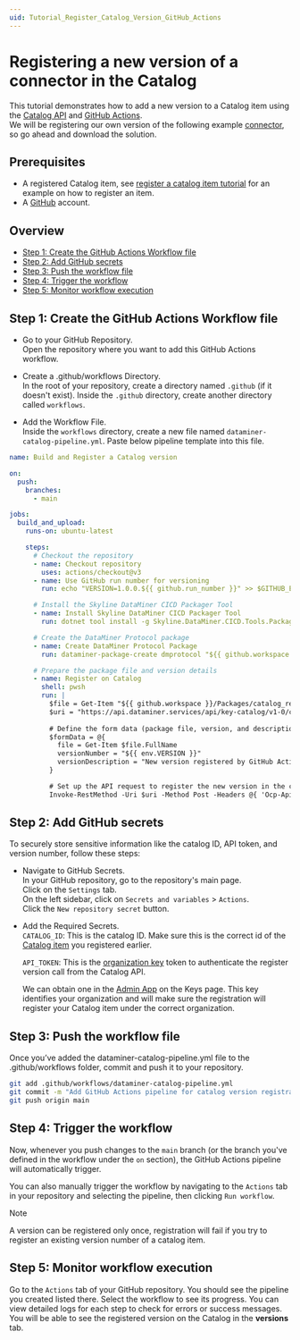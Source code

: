 ```yaml
---
uid: Tutorial_Register_Catalog_Version_GitHub_Actions
---
```


# Registering a new version of a connector in the Catalog

This tutorial demonstrates how to add a new version to a Catalog item using the [Catalog API](xref:Register_Catalog_Item) and [GitHub Actions](https://docs.github.com/en/actions).  
We will be registering our own version of the following example [connector](https://github.com/SkylineCommunications/SLC-C-Example_Rates-Custom), so go ahead and download the solution.

## Prerequisites

- A registered Catalog item, see [register a catalog item tutorial](xref:Tutorial_Register_Catalog_Item) for an example on how to register an item.
- A [GitHub](https://github.com/) account.

## Overview

- [Step 1: Create the GitHub Actions Workflow file](#step-1-create-the-github-actions-workflow-file)
- [Step 2: Add GitHub secrets](#step-2-add-github-secrets)
- [Step 3: Push the workflow file](#step-3-push-the-workflow-file)
- [Step 4: Trigger the workflow](#step-4-trigger-the-workflow)
- [Step 5: Monitor workflow execution](#step-5-monitor-workflow-execution)

## Step 1: Create the GitHub Actions Workflow file

- Go to your GitHub Repository.  
    Open the repository where you want to add this GitHub Actions workflow.

- Create a .github/workflows Directory.  
    In the root of your repository, create a directory named `.github` (if it doesn't exist).
    Inside the `.github` directory, create another directory called `workflows`.

- Add the Workflow File.  
Inside the `workflows` directory, create a new file named `dataminer-catalog-pipeline.yml`.
Paste below pipeline template into this file.

```yaml
name: Build and Register a Catalog version

on:
  push:
    branches:
      - main

jobs:
  build_and_upload:
    runs-on: ubuntu-latest

    steps:
      # Checkout the repository
      - name: Checkout repository
        uses: actions/checkout@v3
      - name: Use GitHub run number for versioning
        run: echo "VERSION=1.0.0.${{ github.run_number }}" >> $GITHUB_ENV

      # Install the Skyline DataMiner CICD Packager Tool
      - name: Install Skyline DataMiner CICD Packager Tool
        run: dotnet tool install -g Skyline.DataMiner.CICD.Tools.Packager

      # Create the DataMiner Protocol package
      - name: Create DataMiner Protocol Package
        run: dataminer-package-create dmprotocol "${{ github.workspace }}" --name catalog_registration_tutorial --output "${{ github.workspace }}/Packages"

      # Prepare the package file and version details
      - name: Register on Catalog
        shell: pwsh
        run: |
          $file = Get-Item "${{ github.workspace }}/Packages/catalog_registration_tutorial.dmprotocol"
          $uri = "https://api.dataminer.services/api/key-catalog/v1-0/catalog/${{ secrets.CATALOG_ID }}/register/version"
          
          # Define the form data (package file, version, and description)
          $formData = @{
            file = Get-Item $file.FullName
            versionNumber = "${{ env.VERSION }}"
            versionDescription = "New version registered by GitHub Actions pipeline"
          }

          # Set up the API request to register the new version in the catalog
          Invoke-RestMethod -Uri $uri -Method Post -Headers @{ 'Ocp-Apim-Subscription-Key' = "${{ secrets.API_TOKEN }}" } -Form $formData
```

## Step 2: Add GitHub secrets

To securely store sensitive information like the catalog ID, API token, and version number, follow these steps:

- Navigate to GitHub Secrets.  
    In your GitHub repository, go to the repository's main page.  
    Click on the `Settings` tab.  
    On the left sidebar, click on `Secrets and variables` > `Actions`.  
    Click the `New repository secret` button.


- Add the Required Secrets.  
`CATALOG_ID`: This is the catalog ID. Make sure this is the correct id of the [Catalog item](xref:Tutorial_Register_Catalog_Item) you registered earlier.   

  `API_TOKEN`: This is the [organization key](xref:Managing_DCP_keys#organization-keys) token to authenticate the register version call from the Catalog API.  

  We can obtain one in the [Admin App](https://admin.dataminer.services/) on the Keys page. 
  This key identifies your organization and will make sure the registration will register your Catalog item under the correct organization.  

## Step 3: Push the workflow file

Once you’ve added the dataminer-catalog-pipeline.yml file to the .github/workflows folder, commit and push it to your repository.

```bash
git add .github/workflows/dataminer-catalog-pipeline.yml
git commit -m "Add GitHub Actions pipeline for catalog version registration"
git push origin main
```

## Step 4: Trigger the workflow

Now, whenever you push changes to the `main` branch (or the branch you've defined in the workflow under the `on` section), the GitHub Actions pipeline will automatically trigger.

You can also manually trigger the workflow by navigating to the `Actions` tab in your repository and selecting the pipeline, then clicking `Run workflow`.

> [!NOTE]  
> A version can be registered only once, registration will fail if you try to register an existing version number of a catalog item.

## Step 5: Monitor workflow execution

Go to the `Actions` tab of your GitHub repository.
You should see the pipeline you created listed there.
Select the workflow to see its progress. You can view detailed logs for each step to check for errors or success messages.  
You will be able to see the registered version on the Catalog in the **versions** tab.